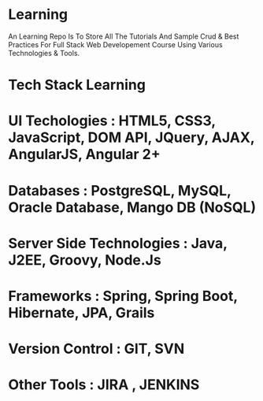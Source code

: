 # Learning
An Learning Repo Is To Store All The Tutorials And Sample Crud &amp; Best Practices For Full Stack Web Developement Course Using Various Technologies & Tools.

# Tech Stack Learning 

# UI Techologies : HTML5, CSS3, JavaScript, DOM API, JQuery, AJAX, AngularJS, Angular 2+ 
# Databases : PostgreSQL, MySQL, Oracle Database, Mango DB (NoSQL)
# Server Side Technologies : Java, J2EE, Groovy, Node.Js
# Frameworks : Spring, Spring Boot, Hibernate, JPA, Grails 
# Version Control : GIT, SVN
# Other Tools : JIRA , JENKINS
